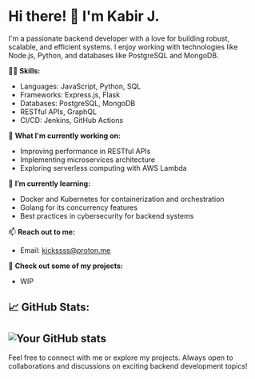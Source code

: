 # Hi there! 👋 I'm Kabir J.

I'm a passionate backend developer with a love for building robust, scalable, and efficient systems. I enjoy working with technologies like Node.js, Python, and databases like PostgreSQL and MongoDB.

👨‍💻 **Skills:** 
- Languages: JavaScript, Python, SQL
- Frameworks: Express.js, Flask
- Databases: PostgreSQL, MongoDB
- RESTful APIs, GraphQL
- CI/CD: Jenkins, GitHub Actions

🚀 **What I'm currently working on:**
- Improving performance in RESTful APIs
- Implementing microservices architecture
- Exploring serverless computing with AWS Lambda

🌱 **I’m currently learning:**
- Docker and Kubernetes for containerization and orchestration
- Golang for its concurrency features
- Best practices in cybersecurity for backend systems

📫 **Reach out to me:**
- Email: kickssss@proton.me

🔗 **Check out some of my projects:**
- WIP

## 📈 **GitHub Stats:**
## ![Your GitHub stats](https://github-readme-stats.vercel.app/api?username=yourusername&show_icons=true&theme=dark)

Feel free to connect with me or explore my projects. Always open to collaborations and discussions on exciting backend development topics!
